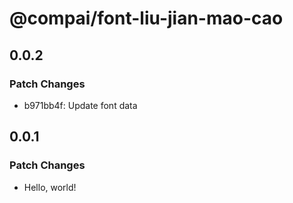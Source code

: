 # @compai/font-liu-jian-mao-cao

## 0.0.2

### Patch Changes

- b971bb4f: Update font data

## 0.0.1

### Patch Changes

- Hello, world!
